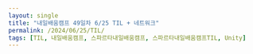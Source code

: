 ```yaml
---
layout: single
title: "내일배움캠프 49일차 6/25 TIL + 네트워크"
permalink: /2024/06/25/TIL/
tags: [TIL, 내일배움캠프, 스파르타내일배움캠프, 스파르타내일배움캠프TIL, Unity]
---
```


# 

